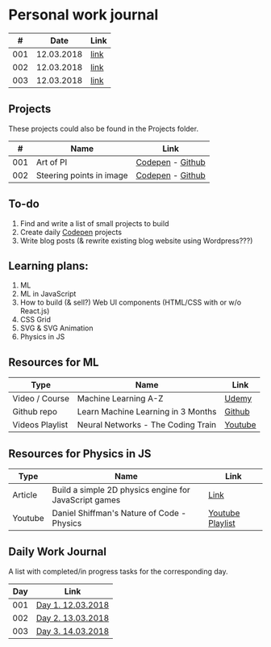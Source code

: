 # Personal work journal
| #   | Date       | Link                                                      |
| --- | ---------- | --------------------------------------------------------- |
| 001 | 12.03.2018 | [link](./Daily%20Work%20Journal/Day%201.%2012.03.2018.md) |
| 002 | 12.03.2018 | [link](./Daily%20Work%20Journal/Day%202.%2013.03.2018.md) |
| 003 | 12.03.2018 | [link](./Daily%20Work%20Journal/Day%203.%2014.03.2018.md) |

## Projects
These projects could also be found in the Projects folder.

| #   | Name                     | Link                                                                                                                 |
| --- | ------------------------ | -------------------------------------------------------------------------------------------------------------------- |
| 001 | Art of PI                | [Codepen](https://codepen.io/FlorinPop17/pen/xWZRxa) - [Github](./Projects/001%20-%20Art%20of%20PI)                  |
| 002 | Steering points in image | [Codepen](https://codepen.io/FlorinPop17/pen/VXayby) - [Github](./Projects/002%20-%20Steering%20points%20in%20image) |

## To-do
1. Find and write a list of small projects to build
2. Create daily [Codepen](https://codepen.io/florinpop17) projects
3. Write blog posts (& rewrite existing blog website using Wordpress???)

## Learning plans:
1. ML
2. ML in JavaScript
3. How to build (& sell?) Web UI components (HTML/CSS with or w/o React.js)
4. CSS Grid
5. SVG & SVG Animation
6. Physics in JS

## Resources for ML
| Type            | Name                               | Link                                                                                           |
| --------------- | ---------------------------------- | ---------------------------------------------------------------------------------------------- |
| Video / Course  | Machine Learning A-Z               | [Udemy](https://www.udemy.com/machinelearning/learn/v4/t/lecture/5772258)                      |
| Github repo     | Learn Machine Learning in 3 Months | [Github](https://github.com/llSourcell/Learn_Machine_Learning_in_3_Months)                     |
| Videos Playlist | Neural Networks - The Coding Train | [Youtube](https://www.youtube.com/watch?v=XJ7HLz9VYz0&list=PLRqwX-V7Uu6aCibgK1PTWWu9by6XFdCfh) |

## Resources for Physics in JS
| Type    | Name                                                  | Link                                                                        |
| ------- | ----------------------------------------------------- | --------------------------------------------------------------------------- |
| Article | Build a simple 2D physics engine for JavaScript games | [Link](https://www.ibm.com/developerworks/library/wa-build2dphysicsengine/) |
| Youtube | Daniel Shiffman's Nature of Code - Physics            | [Youtube Playlist](https://www.youtube.com/user/shiffman/playlists)         |

## Daily Work Journal
A list with completed/in progress tasks for the corresponding day.

| Day | Link                                                                   |
| --- | ---------------------------------------------------------------------- |
| 001 | [Day 1. 12.03.2018](./Daily%20Work%20Journal/Day%201.%2012.03.2018.md) |
| 002 | [Day 2. 13.03.2018](./Daily%20Work%20Journal/Day%202.%2013.03.2018.md) |
| 003 | [Day 3. 14.03.2018](./Daily%20Work%20Journal/Day%203.%2014.03.2018.md) |
